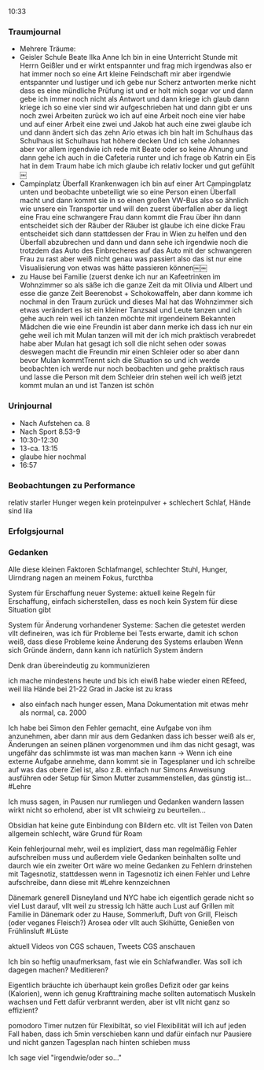 10:33

### Traumjournal
- Mehrere Träume:
- Geisler Schule Beate Ilka Anne Ich bin in eine Unterricht Stunde mit Herrn Geißler und er wirkt entspannter und frag mich irgendwas also er hat immer noch so eine Art kleine Feindschaft mir aber irgendwie entspannter und lustiger und ich gebe nur Scherz antworten merke nicht dass es eine mündliche Prüfung ist und er holt mich sogar vor und dann gebe ich immer noch nicht als Antwort und dann kriege ich glaub dann kriege ich so eine vier sind wir aufgeschrieben hat und dann gibt er uns noch zwei Arbeiten zurück wo ich auf eine Arbeit noch eine vier habe und auf einer Arbeit eine zwei und Jakob hat auch eine zwei glaube ich und dann ändert sich das zehn Ario etwas ich bin halt im Schulhaus das Schulhaus ist Schulhaus hat höhere decken Und ich sehe Johannes aber vor allem irgendwie ich rede mit Beate oder so keine Ahnung und dann gehe ich auch in die Cafeteria runter und ich frage ob Katrin ein Eis hat in dem Traum habe ich mich glaube ich relativ locker und gut gefühlt￼
- Campinplatz Überfall Krankenwagen ich bin auf einer Art Campingplatz unten und beobachte unbeteiligt wie so eine Person einen Überfall macht und dann kommt sie in so einen großen VW-Bus also so ähnlich wie unsere ein Transporter und will den zuerst überfallen aber da liegt eine Frau eine schwangere Frau dann kommt die Frau über ihn dann entscheidet sich der Räuber der Räuber ist glaube ich eine dicke Frau entscheidet sich dann stattdessen der Frau in Wien zu helfen und den Überfall abzubrechen und dann und dann sehe ich irgendwie noch die trotzdem das Auto des Einbrecheres auf das Auto mit der schwangeren Frau zu rast aber weiß nicht genau was passiert also das ist nur eine Visualisierung von etwas was hätte passieren können￼￼
- zu Hause bei Familie (zuerst denke ich nur an Kafeetrinken im Wohnzimmer so als säße ich die ganze Zeit da mit Olivia und Albert und esse die ganze Zeit Beerenobst + Schokowaffeln, aber dann komme ich nochmal in den Traum zurück und dieses Mal hat das Wohnzimmer sich etwas verändert es ist ein kleiner Tanzsaal und Leute tanzen und ich gehe auch rein weil ich tanzen möchte mit irgendeinem Bekannten Mädchen die wie eine Freundin ist aber dann merke ich dass ich nur ein gehe weil ich mit Mulan tanzen will mit der ich mich praktisch verabredet habe aber Mulan hat gesagt ich soll die nicht sehen oder sowas deswegen macht die Freundin mir einen Schleier oder so aber dann bevor Mulan kommtTrennt sich die Situation so und ich werde beobachten ich werde nur noch beobachten und gehe praktisch raus und lasse die Person mit dem Schleier drin stehen weil ich weiß jetzt kommt mulan an und ist Tanzen ist schön
### Urinjournal
- Nach Aufstehen ca. 8
- Nach Sport 8.53-9
- 10:30-12:30
- 13-ca. 13:15
- glaube hier nochmal
- 16:57
### Beobachtungen zu Performance
relativ starler Hunger wegen kein proteinpulver + schlechert Schlaf, Hände sind lila
### Erfolgsjournal
### Gedanken
Alle diese kleinen Faktoren Schlafmangel, schlechter Stuhl, Hunger, Uirndrang nagen an meinem Fokus, furcthba

System für Erschaffung neuer Systeme:
aktuell keine Regeln für Erschaffung, einfach sicherstellen, dass es noch kein System für diese Situation gibt

System für Änderung vorhandener Systeme:
Sachen die getestet werden vllt defineiren, was ich für Probleme bei Tests erwarte, damit ich schon weiß, dass diese Probleme keine Änderung des Systems erlauben
Wenn sich Gründe ändern, dann kann ich natürlich System ändern

Denk dran übereindeutig zu kommunizieren

ich mache mindestens heute und bis ich eiwiß habe wieder einen REfeed, weil lila Hände bei 21-22 Grad in Jacke ist zu krass
- also einfach nach hunger essen, Mana Dokumentation mit etwas mehr als normal, ca. 2000

Ich habe bei Simon den Fehler gemacht, eine Aufgabe von ihm anzunehmen, aber dann mir aus dem Gedanken dass ich besser weiß als er, Änderungen an seinen plänen vorgenommen und ihm das nicht gesagt, was ungefähr das schlimmste ist was man machen kann
-> Wenn ich eine externe Aufgabe annehme, dann kommt sie in Tagesplaner und ich schreibe auf was das obere Ziel ist, also z.B. einfach nur Simons Anweisung ausführen oder Setup für Simon Mutter zusammenstellen, das günstig ist...
#Lehre

Ich muss sagen, in Pausen nur rumliegen und Gedanken wandern lassen wirkt nicht so erholend, aber ist vllt schwieirg zu beurteilen...


Obsidian hat keine gute Einbindung con Bildern etc. vllt ist Teilen von Daten allgemein schlecht, wäre Grund für Roam

Kein fehlerjournal mehr, weil es impliziert, dass man regelmäßig Fehler aufschreiben muss und außerdem viele Gedanken beinhalten sollte und daurch wie ein zweiter Ort wäre wo meine Gedanken zu Fehlern drinstehen mit Tagesnotiz, stattdessen wenn in Tagesnotiz ich einen Fehler und Lehre aufschreibe, dann diese mit \#Lehre kennzeichnen

Dänemark generell
Disneyland und NYC habe ich eigentlich gerade nicht so viel Lust darauf, vllt weil zu stressig
Ich hätte auch Lust auf Grillen mit Familie in Dänemark oder zu Hause, Sommerluft, Duft von Grill, Fleisch (oder veganes Fleisch?)
Arosea oder vllt auch Skihütte, Genießen von Frühlinsluft #Lüste

aktuell Videos von CGS schauen, Tweets CGS anschauen

Ich bin so heftig unaufmerksam, fast wie ein Schlafwandler. Was soll ich dagegen machen? Meditieren?

Eigentlich bräuchte ich überhaupt kein großes Defizit oder gar keins (Kalorien), wenn ich genug Krafttraining mache sollten automatisch Muskeln wachsen und Fett dafür verbrannt werden, aber ist vllt nicht ganz so effizient?

pomodoro Timer nutzen für Flexibiltät, so viel Flexibilität will ich auf jeden Fall haben, dass ich 5min verschieben kann und dafür einfach nur Pausiere und nicht ganzen Tagesplan nach hinten schieben muss

Ich sage viel "irgendwie/oder so..."